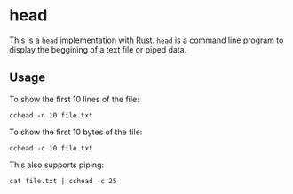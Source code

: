 # head

This is a `head` implementation with Rust. `head` is a command line program to display the beggining of a text file or piped data.

## Usage

To show the first 10 lines of the file:
```
cchead -n 10 file.txt
```

To show the first 10 bytes of the file:
```
cchead -c 10 file.txt
```

This also supports piping:
```
cat file.txt | cchead -c 25 
```
